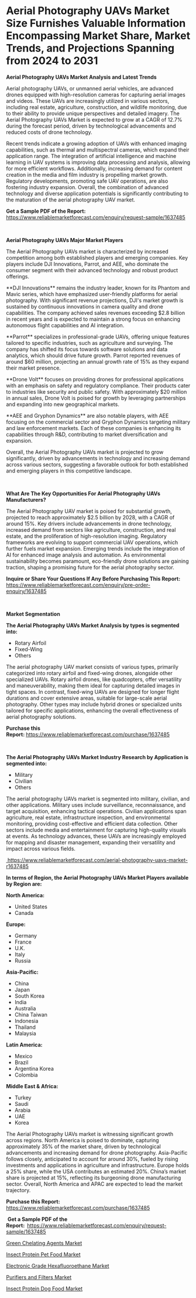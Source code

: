 <p><h1>Aerial Photography UAVs Market Size Furnishes Valuable Information Encompassing Market Share, Market Trends, and Projections Spanning from 2024 to 2031</h1></p><p><strong>Aerial Photography UAVs Market Analysis and Latest Trends</strong></p>
<p><p>Aerial photography UAVs, or unmanned aerial vehicles, are advanced drones equipped with high-resolution cameras for capturing aerial images and videos. These UAVs are increasingly utilized in various sectors, including real estate, agriculture, construction, and wildlife monitoring, due to their ability to provide unique perspectives and detailed imagery. The Aerial Photography UAVs Market is expected to grow at a CAGR of 12.7% during the forecast period, driven by technological advancements and reduced costs of drone technology.</p><p>Recent trends indicate a growing adoption of UAVs with enhanced imaging capabilities, such as thermal and multispectral cameras, which expand their application range. The integration of artificial intelligence and machine learning in UAV systems is improving data processing and analysis, allowing for more efficient workflows. Additionally, increasing demand for content creation in the media and film industry is propelling market growth. Regulatory developments, promoting safe UAV operations, are also fostering industry expansion. Overall, the combination of advanced technology and diverse application potentials is significantly contributing to the maturation of the aerial photography UAV market.</p></p>
<p><strong>Get a Sample PDF of the Report:&nbsp;</strong> <a href="https://www.reliablemarketforecast.com/enquiry/request-sample/1637485">https://www.reliablemarketforecast.com/enquiry/request-sample/1637485</a></p>
<p>&nbsp;</p>
<p><strong>Aerial Photography UAVs Major Market Players</strong></p>
<p><p>The Aerial Photography UAVs market is characterized by increased competition among both established players and emerging companies. Key players include DJI Innovations, Parrot, and AEE, who dominate the consumer segment with their advanced technology and robust product offerings.</p><p>**DJI Innovations** remains the industry leader, known for its Phantom and Mavic series, which have emphasized user-friendly platforms for aerial photography. With significant revenue projections, DJI's market growth is sustained by continuous innovations in camera quality and drone capabilities. The company achieved sales revenues exceeding $2.8 billion in recent years and is expected to maintain a strong focus on enhancing autonomous flight capabilities and AI integration.</p><p>**Parrot** specializes in professional-grade UAVs, offering unique features tailored to specific industries, such as agriculture and surveying. The company has shifted its focus towards software solutions and data analytics, which should drive future growth. Parrot reported revenues of around $60 million, projecting an annual growth rate of 15% as they expand their market presence.</p><p>**Drone Volt** focuses on providing drones for professional applications with an emphasis on safety and regulatory compliance. Their products cater to industries like security and public safety. With approximately $20 million in annual sales, Drone Volt is poised for growth by leveraging partnerships and expanding into new geographical markets.</p><p>**AEE and Gryphon Dynamics** are also notable players, with AEE focusing on the commercial sector and Gryphon Dynamics targeting military and law enforcement markets. Each of these companies is enhancing its capabilities through R&D, contributing to market diversification and expansion.</p><p>Overall, the Aerial Photography UAVs market is projected to grow significantly, driven by advancements in technology and increasing demand across various sectors, suggesting a favorable outlook for both established and emerging players in this competitive landscape.</p></p>
<p>&nbsp;</p>
<p><strong>What Are The Key Opportunities For Aerial Photography UAVs Manufacturers?</strong></p>
<p><p>The Aerial Photography UAV market is poised for substantial growth, projected to reach approximately $2.5 billion by 2028, with a CAGR of around 15%. Key drivers include advancements in drone technology, increased demand from sectors like agriculture, construction, and real estate, and the proliferation of high-resolution imaging. Regulatory frameworks are evolving to support commercial UAV operations, which further fuels market expansion. Emerging trends include the integration of AI for enhanced image analysis and automation. As environmental sustainability becomes paramount, eco-friendly drone solutions are gaining traction, shaping a promising future for the aerial photography sector.</p></p>
<p><strong>Inquire or Share Your Questions If Any Before Purchasing This Report:</strong> <a href="https://www.reliablemarketforecast.com/enquiry/pre-order-enquiry/1637485">https://www.reliablemarketforecast.com/enquiry/pre-order-enquiry/1637485</a></p>
<p>&nbsp;</p>
<p><strong>Market Segmentation</strong></p>
<p><strong>The Aerial Photography UAVs Market Analysis by types is segmented into:</strong></p>
<p><ul><li>Rotary Airfoil</li><li>Fixed-Wing</li><li>Others</li></ul></p>
<p><p>The aerial photography UAV market consists of various types, primarily categorized into rotary airfoil and fixed-wing drones, alongside other specialized UAVs. Rotary airfoil drones, like quadcopters, offer versatility and maneuverability, making them ideal for capturing detailed images in tight spaces. In contrast, fixed-wing UAVs are designed for longer flight durations and cover extensive areas, suitable for large-scale aerial photography. Other types may include hybrid drones or specialized units tailored for specific applications, enhancing the overall effectiveness of aerial photography solutions.</p></p>
<p><strong>Purchase this Report:&nbsp;</strong><a href="https://www.reliablemarketforecast.com/purchase/1637485">https://www.reliablemarketforecast.com/purchase/1637485</a></p>
<p>&nbsp;</p>
<p><strong>The Aerial Photography UAVs Market Industry Research by Application is segmented into:</strong></p>
<p><ul><li>Military</li><li>Civilian</li><li>Others</li></ul></p>
<p><p>The aerial photography UAVs market is segmented into military, civilian, and other applications. Military uses include surveillance, reconnaissance, and target acquisition, enhancing tactical operations. Civilian applications span agriculture, real estate, infrastructure inspection, and environmental monitoring, providing cost-effective and efficient data collection. Other sectors include media and entertainment for capturing high-quality visuals at events. As technology advances, these UAVs are increasingly employed for mapping and disaster management, expanding their versatility and impact across various fields.</p></p>
<p><a href="https://www.reliablemarketforecast.com/aerial-photography-uavs-market-r1637485">&nbsp;https://www.reliablemarketforecast.com/aerial-photography-uavs-market-r1637485</a></p>
<p><strong>In terms of Region, the Aerial Photography UAVs Market Players available by Region are:</strong></p>
<p>
    <p> <strong> North America: </strong>
        <ul>
            <li>United States</li>
            <li>Canada</li>
        </ul>
        </p> 
    <p> <strong> Europe: </strong>
        <ul>
            <li>Germany</li>
            <li>France</li>
            <li>U.K.</li>
            <li>Italy</li>
            <li>Russia</li>
        </ul>
        </p> 
    <p> <strong> Asia-Pacific: </strong>
        <ul>
            <li>China</li>
            <li>Japan</li>
            <li>South Korea</li>
            <li>India</li>
            <li>Australia</li>
            <li>China Taiwan</li>
            <li>Indonesia</li>
            <li>Thailand</li>
            <li>Malaysia</li>
        </ul>
        </p> 
    <p> <strong> Latin America: </strong>
        <ul>
            <li>Mexico</li>
            <li>Brazil</li>
            <li>Argentina Korea</li>
            <li>Colombia</li>
        </ul>
        </p> 
    <p> <strong> Middle East & Africa: </strong>
        <ul>
            <li>Turkey</li>
            <li>Saudi</li>
            <li>Arabia</li>
            <li>UAE</li>
            <li>Korea</li>
        </ul>
    </p>
    </p>
<p><p>The Aerial Photography UAVs market is witnessing significant growth across regions. North America is poised to dominate, capturing approximately 35% of the market share, driven by technological advancements and increasing demand for drone photography. Asia-Pacific follows closely, anticipated to account for around 30%, fueled by rising investments and applications in agriculture and infrastructure. Europe holds a 25% share, while the USA contributes an estimated 20%. China’s market share is projected at 15%, reflecting its burgeoning drone manufacturing sector. Overall, North America and APAC are expected to lead the market trajectory.</p></p>
<p><strong>Purchase this Report: </strong><a href="https://www.reliablemarketforecast.com/purchase/1637485">https://www.reliablemarketforecast.com/purchase/1637485</a></p>
<p>&nbsp;<strong>Get a Sample PDF of the Report:&nbsp;&nbsp;</strong><a href="https://www.reliablemarketforecast.com/enquiry/request-sample/1637485">https://www.reliablemarketforecast.com/enquiry/request-sample/1637485</a></p>
<p><strong></strong></p>
<p><p><a href="https://www.linkedin.com/pulse/global-green-chelating-agents-market-trends-forecasts-uun4e?trackingId=Phg33AvDSKmwIsuOXs7rxA%3D%3D">Green Chelating Agents Market</a></p><p><a href="https://issuu.com/reportprime-2/docs/insect-protein-pet-food-market-size_6e0ee567725c8c">Insect Protein Pet Food Market</a></p><p><a href="https://medium.com/@berryguann/electronic-grade-hexafluoroethane-market-2024-2031-industry-insights-and-investment-223c04f78b4f">Electronic Grade Hexafluoroethane Market</a></p><p><a href="https://medium.com/@berryguann/purifiers-and-filters-market-size-share-competitive-landscape-and-trend-analysis-report-by-type-cc4b5bbc9c87">Purifiers and Filters Market</a></p><p><a href="https://issuu.com/reportprime-2/docs/insect-protein-dog-food-market-size_8579883af10e6b">Insect Protein Dog Food Market</a></p></p>